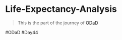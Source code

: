# Life-Expectancy-Analysis

> This is the part of the journey of [ODaD](https://github.com/Zinwaiyan274/One-DS-a-day)

#ODaD
#Day44
